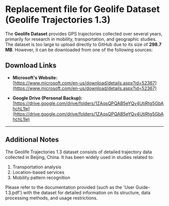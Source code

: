 # Replacement file for Geolife Dataset (Geolife Trajectories 1.3)

The **Geolife Dataset** provides GPS trajectories collected over several years, primarily 
for research in mobility, transportation, and geographic studies. The dataset is too 
large to upload directly to GitHub due to its size of **298.7 MB**. However, it can be 
downloaded from one of the following sources:

## Download Links

- **Microsoft's Website:**  
  [https://www.microsoft.com/en-us/download/details.aspx?id=52367](https://www.microsoft.com/en-us/download/details.aspx?id=52367)

- **Google Drive (Personal Backup):**  
  [https://drive.google.com/drive/folders/1ZAqsQPQAB5eYQv4UtiRtg5GbAhchL1le](https://drive.google.com/drive/folders/1ZAqsQPQAB5eYQv4UtiRtg5GbAhchL1le)

---

## Additional Notes

The Geolife Trajectories 1.3 dataset consists of detailed trajectory data collected in 
Beijing, China. It has been widely used in studies related to:

1. Transportation analysis
2. Location-based services
3. Mobility pattern recognition

Please refer to the documentation provided (such as the 'User Guide-1.3.pdf') with the dataset for detailed information 
on its structure, data processing methods, and usage restrictions.
